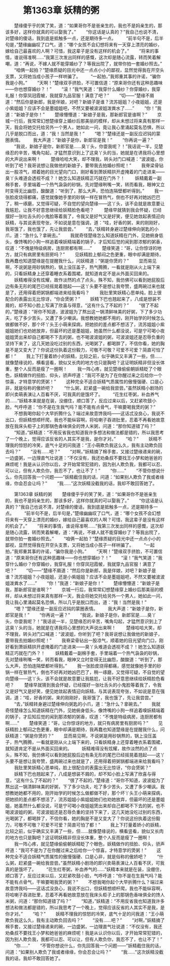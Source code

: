 # 　　第1363章 妖精的粥
　　楚缘傻乎乎的笑了笑，道：“如果哥你不是爸亲生的，我也不是妈亲生的，那该多好，这样你就真的可以娶我了。”
　　“你这话是认真的？”我自己也说不清，对楚缘的傻话，我到底是抵触多一点，还是期待多一点。
　　“前半句不是，后半句是，”楚缘幽幽叹了口气，道：“哪个女孩不会幻想将来有一天穿上漂亮的婚纱，嫁给自己最喜欢的人啊？可惜，我这辈子是没有这样的机会了。”
　　“将来的事情，谁说得准啊……”我第三次发出同样的感慨，这次却是随心流露，转而笑着解嘲，道：“再说，不嫁人就不能穿婚纱了？等我出院了，就带你拍一套婚纱照去。”
　　“咱俩一起拍？”楚缘质疑的目光中还一点点小小的鄙视，显然觉得我在开空头支票，又将她当成小孩子一样哄骗了。
　　“一起拍，”我郑重其事的许诺，“骗你我是小狗。”
　　“天啊！”楚缘双手挤脸，不可置信道：“原来哥你还有这种恶趣味——你也想穿婚纱？！”
　　“滚！”我气笑道：“我穿什么婚纱？你穿婚纱，我穿礼服！你穿凤冠霞帔，我就穿九品官服！满意了吧？”
　　“切——”楚缘不屑道：“然后你是新郎，我是伴娘，对吧？新娘子是谁？流苏姐姐？小夜姐姐，还是小紫姐姐？应该不会是墨姐姐吧，不然又要被波波姐泼粪水了……”
　　“你！”我道：“新娘子是你！”
　　楚缘懵懵道：“新娘子是我，那新郎官是谁啊？”
　　京城一行后，我常常幻想楚缘穿上婚纱后那美丽的模样，却从未想过将来真有那样一天，我会将她交托给另外一个男人，她如此一问，竟让我心里涌起莫名恐惧，所以几乎是脱口而出，道：“我！当然是我！”
　　“嗯？”楚缘还是一副反应迟钝的蒙圈表情。
　　我大声道：“新娘子是你，新郎官是我！”
　　“你再说一遍？”
　　“我说，新娘子是你，新郎官是……臭丫头，你耍我呢？！”我话说一半，见楚缘忍的辛苦，嘴角勾起，才猛然意识到上了这臭丫头的当，她就是在诱我将心里想的大声说出来啊！
　　楚缘哈哈大笑，却不理我，转头对门口喊道：“波波姐，你听到了吧？我哥说想让我做他的新娘子，要带我去拍婚纱照呢！”
　　我脊梁骨钻出一股凉气，顺着她的目光望向门口，刚好看到萧妖精拱开虚掩着的门走进来——臭丫头难道会透视不成？！她怎么知道妖精正巧就在门外？！
　　妖精戴着一副棉手套，手里端着一个热气袅袅的砂锅，先对楚缘咧嘴一笑，转而看我，眼神又立时变得无比幽怨，酸酸道：“听到了，那么大声，恐怕连隔壁都听得到。”
　　我一张脸皮烧得都痛，感觉就像她手里的砂锅一样在冒热气，倒也不好再对她凶巴巴了，稍一琢磨，又觉得可疑，不自觉的望向楚缘——这丫头，该不会就是故意要让我尴尬，让我不好意思继续给妖精脸色看吧？
　　楚缘早就猜到我会怀疑，已经摆好一张吐舌头的小鬼脸等着我了，令我又是好气又是好笑，便见她敛起表情迎向妖精，与其说表现夸张，不如说是意在强调，道：“哇，好香的粥，来的刚刚好，我哥饿了，我也饿了，先让我尝尝。”
　　“去，”妖精转身避过楚缘伸向粥匙的小爪，道：“急什么？拿碗去。”
　　我就奇怪楚缘怎么知道妖精在门外，见她俯身低头，像馋嘴的小狗一样追着嗅妖精端着的锅子，才后知后觉的闻到那浓郁的粥香，叹道：“不愧是特级病房，连厨房都有啊……”
　　楚缘笑道：“哥，让你惊讶的地方，就只有病房里有厨房吗？”
　　见妖精脸上郁闷之色更重，眼中却满是期待，我再蠢也知道楚缘是在提醒我什么，问妖精道：“粥是你煲的？”
　　显而易见啊，不说粥是用砂锅熬的，锅上没压盖子，热气腾腾，一看就是刚从火上端下来的，只看妖精身上还穿着睡衣系着围裙，就知道肯定不是从外面买回来的。
　　妖精难得没有炫耀，故作淡然的点了点头，殊不知，我仿佛可以看到她屁股后边有条无形的尾巴已经摇晃着翘起——这丫头要不是想让我夸赞，盛两碗过来也就是了，还用得着把粥锅都端进来给我看吗？
　　我肚里笑妖精心思单纯，脸上很配合的表露出无比惊讶，“你会煲粥？”
　　妖精下巴也翘起来了，八成是想装不屑的，却不知小脸上写满了欣喜与得意，“这有什么了不起的？”
　　“很了不起的，”楚缘道：“哥你不知道，波波姐为了熬出这一锅清鲜味美的好粥，下了多少功夫，吃了多少苦头，又遭了多少嘲讽。我想教她她都不用的，刚开始学的时候怎么做都做不好，那个坏丫头王小萌来探病，把她损的差点都不想活了，流苏姐姐小紫姐姐她们也劝她放弃，但最坏的还是墨姐姐，她虽然什么都没说，可是宁可喝小夜姐姐煲出来却自己都喝不下去的粥，也不喝波波姐的粥，可波波姐还是忍辱负重的坚持下来了，这几天她没吃过别的东西，光喝粥了，都喝胖了，不信你看，她的胸是不是又变大了？你说这份执着这份毅力，可敬不可敬？可爱不可爱？简直可怕了都！”
　　我上下打量着娇小的妖精，比较之前，似乎确实又丰满了一些，但……就像楚缘说的，横看竖看，貌似又长肉的地方也只是胸吧？这证明妖精非但没长体重，整个人反而是瘦了一圈啊！
　　我一阵心疼，就见楚缘偷偷朝妖精眨了个眼色，妖精做作的扭脸、仰头，骄声哼道：“我可不是为了在你醒过来之后给你一个惊喜，才特意学的煲粥！”
　　这种完全不适合妖精气质属性的傲慢强硬、口是心非，就是俗称的傲娇吧？
　　“什么粥，赶紧盛一碗给我尝尝。”虽然妖精小剧场的即兴卖萌表演让人百看不厌，可我真的是饿坏了。
　　“花生红枣粥，补血养气的……”妖精本来就是在装，没绷住，顺口答了，反应过来以后，又赶紧吹鼓小脸，气呼呼道：“你不是在生我气吗？能不能有点骨气，干嘛要喝我煲的粥？”
　　不想我喝你起个大早折腾什么？端过来故意馋我吗——这话忒没良心，我说不出口，但妖精想顺杆爬，我也不能纵容啊，将哈喇子吞进肚里，忍着不再看她故意放在我床头柜子上的那锅色香味俱全的馋人米粥，问道：“那你知道错了吗？”
　　“知道，”妖精道：“不用反省我也知道我许多想法和做法都是错的，所以我思考了一个晚上，觉得应该反省的人其实不是我，是你才对。”
　　“哈？”
　　妖精不理我的惊怒的冷笑，底气十足的问我道：“王小萌欺负我这么久，我有主动欺负回去吗？”
　　“没有……吧？”
　　“对啊，”妖精摘了棉手套，又接过楚缘递来的碗，一边盛粥，一边理直气壮说道：“不仅没有，我还劝桑叔不要找王小梦和她爸爸的麻烦呢！我是从认识你以后，才开始常常犯错的，因为别人欺负我，我都可以忍、可以让，但有人欺负你，我忍不了，也让不了！”
　　“你……”
　　“不管你想说什么，你先回答我一个问题——”妖精截住我的话，问道：“如果别人欺负了我或者缘缘，你会忍会让吗？”
　　“我……”这次妖精没截我的话，我却不敢回答她了。

　　第1363章 妖精的粥
　　楚缘傻乎乎的笑了笑，道：“如果哥你不是爸亲生的，我也不是妈亲生的，那该多好，这样你就真的可以娶我了。”
　　“你这话是认真的？”我自己也说不清，对楚缘的傻话，我到底是抵触多一点，还是期待多一点。
　　“前半句不是，后半句是，”楚缘幽幽叹了口气，道：“哪个女孩不会幻想将来有一天穿上漂亮的婚纱，嫁给自己最喜欢的人啊？可惜，我这辈子是没有这样的机会了。”
　　“将来的事情，谁说得准啊……”我第三次发出同样的感慨，这次却是随心流露，转而笑着解嘲，道：“再说，不嫁人就不能穿婚纱了？等我出院了，就带你拍一套婚纱照去。”
　　“咱俩一起拍？”楚缘质疑的目光中还一点点小小的鄙视，显然觉得我在开空头支票，又将她当成小孩子一样哄骗了。
　　“一起拍，”我郑重其事的许诺，“骗你我是小狗。”
　　“天啊！”楚缘双手挤脸，不可置信道：“原来哥你还有这种恶趣味——你也想穿婚纱？！”
　　“滚！”我气笑道：“我穿什么婚纱？你穿婚纱，我穿礼服！你穿凤冠霞帔，我就穿九品官服！满意了吧？”
　　“切——”楚缘不屑道：“然后你是新郎，我是伴娘，对吧？新娘子是谁？流苏姐姐？小夜姐姐，还是小紫姐姐？应该不会是墨姐姐吧，不然又要被波波姐泼粪水了……”
　　“你！”我道：“新娘子是你！”
　　楚缘懵懵道：“新娘子是我，那新郎官是谁啊？”
　　京城一行后，我常常幻想楚缘穿上婚纱后那美丽的模样，却从未想过将来真有那样一天，我会将她交托给另外一个男人，她如此一问，竟让我心里涌起莫名恐惧，所以几乎是脱口而出，道：“我！当然是我！”
　　“嗯？”楚缘还是一副反应迟钝的蒙圈表情。
　　我大声道：“新娘子是你，新郎官是我！”
　　“你再说一遍？”
　　“我说，新娘子是你，新郎官是……臭丫头，你耍我呢？！”我话说一半，见楚缘忍的辛苦，嘴角勾起，才猛然意识到上了这臭丫头的当，她就是在诱我将心里想的大声说出来啊！
　　楚缘哈哈大笑，却不理我，转头对门口喊道：“波波姐，你听到了吧？我哥说想让我做他的新娘子，要带我去拍婚纱照呢！”
　　我脊梁骨钻出一股凉气，顺着她的目光望向门口，刚好看到萧妖精拱开虚掩着的门走进来——臭丫头难道会透视不成？！她怎么知道妖精正巧就在门外？！
　　妖精戴着一副棉手套，手里端着一个热气袅袅的砂锅，先对楚缘咧嘴一笑，转而看我，眼神又立时变得无比幽怨，酸酸道：“听到了，那么大声，恐怕连隔壁都听得到。”
　　我一张脸皮烧得都痛，感觉就像她手里的砂锅一样在冒热气，倒也不好再对她凶巴巴了，稍一琢磨，又觉得可疑，不自觉的望向楚缘——这丫头，该不会就是故意要让我尴尬，让我不好意思继续给妖精脸色看吧？
　　楚缘早就猜到我会怀疑，已经摆好一张吐舌头的小鬼脸等着我了，令我又是好气又是好笑，便见她敛起表情迎向妖精，与其说表现夸张，不如说是意在强调，道：“哇，好香的粥，来的刚刚好，我哥饿了，我也饿了，先让我尝尝。”
　　“去，”妖精转身避过楚缘伸向粥匙的小爪，道：“急什么？拿碗去。”
　　我就奇怪楚缘怎么知道妖精在门外，见她俯身低头，像馋嘴的小狗一样追着嗅妖精端着的锅子，才后知后觉的闻到那浓郁的粥香，叹道：“不愧是特级病房，连厨房都有啊……”
　　楚缘笑道：“哥，让你惊讶的地方，就只有病房里有厨房吗？”
　　见妖精脸上郁闷之色更重，眼中却满是期待，我再蠢也知道楚缘是在提醒我什么，问妖精道：“粥是你煲的？”
　　显而易见啊，不说粥是用砂锅熬的，锅上没压盖子，热气腾腾，一看就是刚从火上端下来的，只看妖精身上还穿着睡衣系着围裙，就知道肯定不是从外面买回来的。
　　妖精难得没有炫耀，故作淡然的点了点头，殊不知，我仿佛可以看到她屁股后边有条无形的尾巴已经摇晃着翘起——这丫头要不是想让我夸赞，盛两碗过来也就是了，还用得着把粥锅都端进来给我看吗？
　　我肚里笑妖精心思单纯，脸上很配合的表露出无比惊讶，“你会煲粥？”
　　妖精下巴也翘起来了，八成是想装不屑的，却不知小脸上写满了欣喜与得意，“这有什么了不起的？”
　　“很了不起的，”楚缘道：“哥你不知道，波波姐为了熬出这一锅清鲜味美的好粥，下了多少功夫，吃了多少苦头，又遭了多少嘲讽。我想教她她都不用的，刚开始学的时候怎么做都做不好，那个坏丫头王小萌来探病，把她损的差点都不想活了，流苏姐姐小紫姐姐她们也劝她放弃，但最坏的还是墨姐姐，她虽然什么都没说，可是宁可喝小夜姐姐煲出来却自己都喝不下去的粥，也不喝波波姐的粥，可波波姐还是忍辱负重的坚持下来了，这几天她没吃过别的东西，光喝粥了，都喝胖了，不信你看，她的胸是不是又变大了？你说这份执着这份毅力，可敬不可敬？可爱不可爱？简直可怕了都！”
　　我上下打量着娇小的妖精，比较之前，似乎确实又丰满了一些，但……就像楚缘说的，横看竖看，貌似又长肉的地方也只是胸吧？这证明妖精非但没长体重，整个人反而是瘦了一圈啊！
　　我一阵心疼，就见楚缘偷偷朝妖精眨了个眼色，妖精做作的扭脸、仰头，骄声哼道：“我可不是为了在你醒过来之后给你一个惊喜，才特意学的煲粥！”
　　这种完全不适合妖精气质属性的傲慢强硬、口是心非，就是俗称的傲娇吧？
　　“什么粥，赶紧盛一碗给我尝尝。”虽然妖精小剧场的即兴卖萌表演让人百看不厌，可我真的是饿坏了。
　　“花生红枣粥，补血养气的……”妖精本来就是在装，没绷住，顺口答了，反应过来以后，又赶紧吹鼓小脸，气呼呼道：“你不是在生我气吗？能不能有点骨气，干嘛要喝我煲的粥？”
　　不想我喝你起个大早折腾什么？端过来故意馋我吗——这话忒没良心，我说不出口，但妖精想顺杆爬，我也不能纵容啊，将哈喇子吞进肚里，忍着不再看她故意放在我床头柜子上的那锅色香味俱全的馋人米粥，问道：“那你知道错了吗？”
　　“知道，”妖精道：“不用反省我也知道我许多想法和做法都是错的，所以我思考了一个晚上，觉得应该反省的人其实不是我，是你才对。”
　　“哈？”
　　妖精不理我的惊怒的冷笑，底气十足的问我道：“王小萌欺负我这么久，我有主动欺负回去吗？”
　　“没有……吧？”
　　“对啊，”妖精摘了棉手套，又接过楚缘递来的碗，一边盛粥，一边理直气壮说道：“不仅没有，我还劝桑叔不要找王小梦和她爸爸的麻烦呢！我是从认识你以后，才开始常常犯错的，因为别人欺负我，我都可以忍、可以让，但有人欺负你，我忍不了，也让不了！”
　　“你……”
　　“不管你想说什么，你先回答我一个问题——”妖精截住我的话，问道：“如果别人欺负了我或者缘缘，你会忍会让吗？”
　　“我……”这次妖精没截我的话，我却不敢回答她了。
